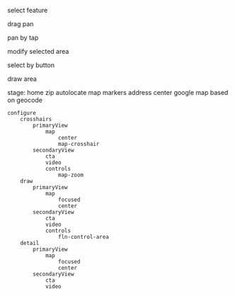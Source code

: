 select feature

drag pan

pan by tap

modify selected area

select by button

draw area


stage: 
	home 
		zip 
			autolocate
			map markers
		address
			center google map based on geocode

	configure
		crosshairs
			primaryView
				map
					center
					map-crosshair
			secondaryView
				cta
				video
				controls
					map-zoom
		draw
			primaryView
				map
					focused
					center
			secondaryView
				cta
				video
				controls
					fln-control-area
		detail
			primaryView
				map
					focused
					center
			secondaryView
				cta
				video








